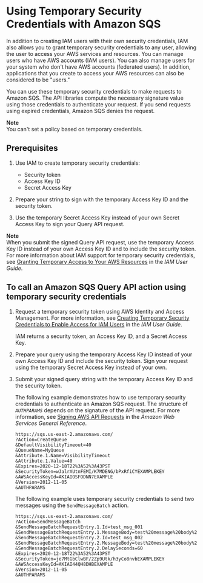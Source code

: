 # Using Temporary Security Credentials with Amazon SQS<a name="sqs-using-temporary-security-credentials"></a>

In addition to creating IAM users with their own security credentials, IAM also allows you to grant temporary security credentials to any user, allowing the user to access your AWS services and resources\. You can manage users who have AWS accounts \(IAM users\)\. You can also manage users for your system who don't have AWS accounts \(federated users\)\. In addition, applications that you create to access your AWS resources can also be considered to be "users\."

You can use these temporary security credentials to make requests to Amazon SQS\. The API libraries compute the necessary signature value using those credentials to authenticate your request\. If you send requests using expired credentials, Amazon SQS denies the request\.

**Note**  
You can't set a policy based on temporary credentials\.

## Prerequisites<a name="temporary-security-credentials-prerequisites"></a>

1. Use IAM to create temporary security credentials:
   + Security token
   + Access Key ID
   + Secret Access Key

1. Prepare your string to sign with the temporary Access Key ID and the security token\.

1. Use the temporary Secret Access Key instead of your own Secret Access Key to sign your Query API request\.

**Note**  
When you submit the signed Query API request, use the temporary Access Key ID instead of your own Access Key ID and to include the security token\. For more information about IAM support for temporary security credentials, see [Granting Temporary Access to Your AWS Resources](https://docs.aws.amazon.com/IAM/latest/UserGuide/TokenBasedAuth.html) in the *IAM User Guide*\. 

## To call an Amazon SQS Query API action using temporary security credentials<a name="temporary-security-credentials-query-api"></a>

1. Request a temporary security token using AWS Identity and Access Management\. For more information, see [Creating Temporary Security Credentials to Enable Access for IAM Users](https://docs.aws.amazon.com/IAM/latest/UserGuide/CreatingSessionTokens.html) in the *IAM User Guide*\.

   IAM returns a security token, an Access Key ID, and a Secret Access Key\.

1. Prepare your query using the temporary Access Key ID instead of your own Access Key ID and include the security token\. Sign your request using the temporary Secret Access Key instead of your own\.

1. Submit your signed query string with the temporary Access Key ID and the security token\.

   The following example demonstrates how to use temporary security credentials to authenticate an Amazon SQS request\. The structure of *`AUTHPARAMS`* depends on the signature of the API request\. For more information, see [Signing AWS API Requests](https://docs.aws.amazon.com/general/latest/gr/signing_aws_api_requests.html) in the *Amazon Web Services General Reference*\.

   ```
   https://sqs.us-east-2.amazonaws.com/
   ?Action=CreateQueue
   &DefaultVisibilityTimeout=40
   &QueueName=MyQueue
   &Attribute.1.Name=VisibilityTimeout
   &Attribute.1.Value=40
   &Expires=2020-12-18T22%3A52%3A43PST
   &SecurityToken=wJalrXUtnFEMI/K7MDENG/bPxRfiCYEXAMPLEKEY
   &AWSAccessKeyId=AKIAIOSFODNN7EXAMPLE
   &Version=2012-11-05
   &AUTHPARAMS
   ```

   The following example uses temporary security credentials to send two messages using the `SendMessageBatch` action\.

   ```
   https://sqs.us-east-2.amazonaws.com/
   ?Action=SendMessageBatch
   &SendMessageBatchRequestEntry.1.Id=test_msg_001
   &SendMessageBatchRequestEntry.1.MessageBody=test%20message%20body%201
   &SendMessageBatchRequestEntry.2.Id=test_msg_002
   &SendMessageBatchRequestEntry.2.MessageBody=test%20message%20body%202
   &SendMessageBatchRequestEntry.2.DelaySeconds=60
   &Expires=2020-12-18T22%3A52%3A43PST
   &SecurityToken=je7MtGbClwBF/2Zp9Utk/h3yCo8nvbEXAMPLEKEY
   &AWSAccessKeyId=AKIAI44QH8DHBEXAMPLE
   &Version=2012-11-05
   &AUTHPARAMS
   ```